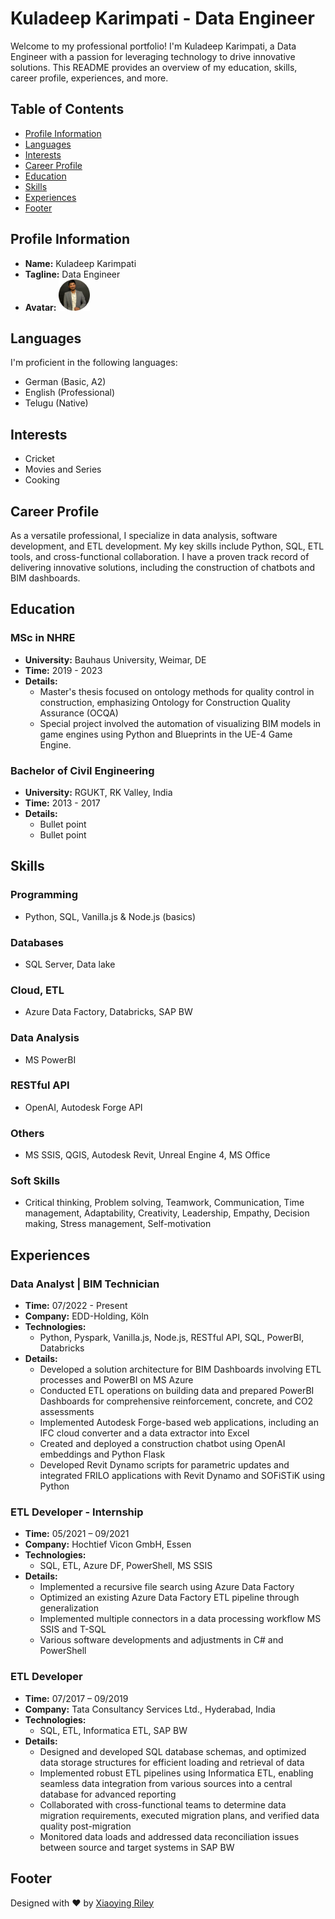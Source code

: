 # Kuladeep Karimpati - Data Engineer

Welcome to my professional portfolio! I'm Kuladeep Karimpati, a Data Engineer with a passion for leveraging technology to drive innovative solutions. This README provides an overview of my education, skills, career profile, experiences, and more.

## Table of Contents
- [Profile Information](#profile-information)
- [Languages](#languages)
- [Interests](#interests)
- [Career Profile](#career-profile)
- [Education](#education)
- [Skills](#skills)
- [Experiences](#experiences)
- [Footer](#footer)

## Profile Information
- **Name:** Kuladeep Karimpati
- **Tagline:** Data Engineer
- **Avatar:** <img src="assets/images/profile.png" alt="Profile Picture" width="50" height="50">

## Languages
I'm proficient in the following languages:
- German (Basic, A2)
- English (Professional)
- Telugu (Native)

## Interests
- Cricket
- Movies and Series
- Cooking

## Career Profile
As a versatile professional, I specialize in data analysis, software development, and ETL development. My key skills include Python, SQL, ETL tools, and cross-functional collaboration. I have a proven track record of delivering innovative solutions, including the construction of chatbots and BIM dashboards.

## Education
### MSc in NHRE
- **University:** Bauhaus University, Weimar, DE
- **Time:** 2019 - 2023
- **Details:**
  - Master's thesis focused on ontology methods for quality control in construction, emphasizing Ontology for Construction Quality Assurance (OCQA)
  - Special project involved the automation of visualizing BIM models in game engines using Python and Blueprints in the UE-4 Game Engine.

### Bachelor of Civil Engineering
- **University:** RGUKT, RK Valley, India
- **Time:** 2013 - 2017
- **Details:**
  - Bullet point
  - Bullet point

## Skills
### Programming
- Python, SQL, Vanilla.js & Node.js (basics)

### Databases
- SQL Server, Data lake

### Cloud, ETL
- Azure Data Factory, Databricks, SAP BW

### Data Analysis
- MS PowerBI

### RESTful API
- OpenAI, Autodesk Forge API

### Others
- MS SSIS, QGIS, Autodesk Revit, Unreal Engine 4, MS Office

### Soft Skills
- Critical thinking, Problem solving, Teamwork, Communication, Time management, Adaptability, Creativity, Leadership, Empathy, Decision making, Stress management, Self-motivation

## Experiences
### Data Analyst | BIM Technician
- **Time:** 07/2022 - Present
- **Company:** EDD-Holding, Köln
- **Technologies:**
  - Python, Pyspark, Vanilla.js, Node.js, RESTful API, SQL, PowerBI, Databricks
- **Details:**
  - Developed a solution architecture for BIM Dashboards involving ETL processes and PowerBI on MS Azure
  - Conducted ETL operations on building data and prepared PowerBI Dashboards for comprehensive reinforcement, concrete, and CO2 assessments
  - Implemented Autodesk Forge-based web applications, including an IFC cloud converter and a data extractor into Excel
  - Created and deployed a construction chatbot using OpenAI embeddings and Python Flask
  - Developed Revit Dynamo scripts for parametric updates and integrated FRILO applications with Revit Dynamo and SOFiSTiK using Python

### ETL Developer - Internship
- **Time:** 05/2021 – 09/2021
- **Company:** Hochtief Vicon GmbH, Essen
- **Technologies:**
  - SQL, ETL, Azure DF, PowerShell, MS SSIS
- **Details:**
  - Implemented a recursive file search using Azure Data Factory
  - Optimized an existing Azure Data Factory ETL pipeline through generalization
  - Implemented multiple connectors in a data processing workflow MS SSIS and T-SQL
  - Various software developments and adjustments in C# and PowerShell

### ETL Developer
- **Time:** 07/2017 – 09/2019
- **Company:** Tata Consultancy Services Ltd., Hyderabad, India
- **Technologies:**
  - SQL, ETL, Informatica ETL, SAP BW
- **Details:**
  - Designed and developed SQL database schemas, and optimized data storage structures for efficient loading and retrieval of data
  - Implemented robust ETL pipelines using Informatica ETL, enabling seamless data integration from various sources into a central database for advanced reporting
  - Collaborated with cross-functional teams to determine data migration requirements, executed migration plans, and verified data quality post-migration
  - Monitored data loads and addressed data reconciliation issues between source and target systems in SAP BW

## Footer
Designed with ❤️ by [Xiaoying Riley](http://themes.3rdwavemedia.com)
